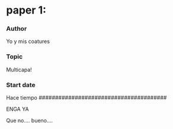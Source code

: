 # paper 1: <The title of your paper>
### Author
Yo y mis coatures
### Topic
Multicapa!
### Start date
Hace tiempo
#######################################


ENGA YA

Que no.... bueno....

